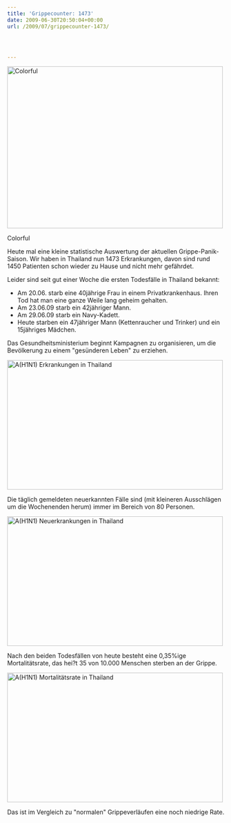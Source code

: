 ```yaml
---
title: 'Grippecounter: 1473'
date: 2009-06-30T20:50:04+00:00
url: /2009/07/grippecounter-1473/




---
```

<div class="flickr">
  <a href="http://www.flickr.com/photos/schreibblogade/3672375340/" title="Colorful by Patrick Kollitsch, on Flickr"><img src="//farm3.static.flickr.com/2433/3672375340_8d651c3589.jpg" width="500" height="375" alt="Colorful" /></a></p>

  <p>
    Colorful
  </p>
</div>

Heute mal eine kleine statistische Auswertung der aktuellen Grippe-Panik-Saison. Wir haben in Thailand nun 1473 Erkrankungen, davon sind rund 1450 Patienten schon wieder zu Hause und nicht mehr gefährdet.

Leider sind seit gut einer Woche die ersten Todesfälle in Thailand bekannt:

* Am 20.06. starb eine 40jährige Frau in einem Privatkrankenhaus. Ihren Tod hat man eine ganze Weile lang geheim gehalten.
* Am 23.06.09 starb ein 42jähriger Mann.
* Am 29.06.09 starb ein Navy-Kadett.
* Heute starben ein 47jähriger Mann (Kettenraucher und Trinker) und ein 15jähriges Mädchen.

Das Gesundheitsministerium beginnt Kampagnen zu organisieren, um die Bevölkerung zu einem "gesünderen Leben" zu erziehen.

<div class="flickr">
  <img src="/system/graphs/1781-1.php" style="width:500px;height:300px;" alt="A(H1N1) Erkrankungen in Thailand" />
</div>

Die täglich gemeldeten neuerkannten Fälle sind (mit kleineren Ausschlägen um die Wochenenden herum) immer im Bereich von 80 Personen.

<div class="flickr">
  <img src="/system/graphs/1781-2.php" style="width:500px;height:300px;" alt="A(H1N1) Neuerkrankungen in Thailand" />
</div>

Nach den beiden Todesfällen von heute besteht eine 0,35%ige Mortalitätsrate, das hei?t 35 von 10.000 Menschen sterben an der Grippe.

<div class="flickr">
  <img src="/system/graphs/1781-3.php" style="width:500px;height:300px;" alt="A(H1N1) Mortalitätsrate in Thailand" />
</div>

Das ist im Vergleich zu "normalen" Grippeverläufen eine noch niedrige Rate.
